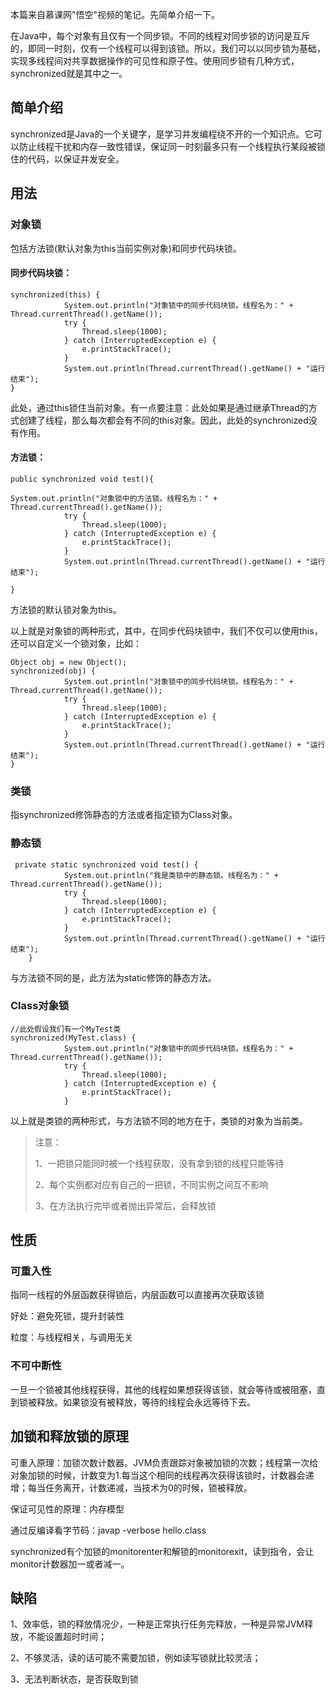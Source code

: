 本篇来自慕课网"悟空"视频的笔记。先简单介绍一下。

在Java中，每个对象有且仅有一个同步锁。不同的线程对同步锁的访问是互斥的，即同一时刻，仅有一个线程可以得到该锁。所以，我们可以以同步锁为基础，实现多线程间对共享数据操作的可见性和原子性。使用同步锁有几种方式，synchronized就是其中之一。

## 简单介绍

synchronized是Java的一个关键字，是学习并发编程绕不开的一个知识点。它可以防止线程干扰和内存一致性错误，保证同一时刻最多只有一个线程执行某段被锁住的代码，以保证并发安全。

## 用法

### 对象锁

包括方法锁(默认对象为this当前实例对象)和同步代码块锁。

#### 同步代码块锁：

```
synchronized(this) {
            System.out.println("对象锁中的同步代码块锁。线程名为：" + Thread.currentThread().getName());
            try {
                Thread.sleep(1000);
            } catch (InterruptedException e) {
                e.printStackTrace();
            }
            System.out.println(Thread.currentThread().getName() + "运行结束");
}
```
此处，通过this锁住当前对象。有一点要注意：此处如果是通过继承Thread的方式创建了线程，那么每次都会有不同的this对象。因此，此处的synchronized没有作用。

#### 方法锁：

```
public synchronized void test(){

System.out.println("对象锁中的方法锁。线程名为：" + Thread.currentThread().getName());
            try {
                Thread.sleep(1000);
            } catch (InterruptedException e) {
                e.printStackTrace();
            }
            System.out.println(Thread.currentThread().getName() + "运行结束");

}
```
方法锁的默认锁对象为this。

以上就是对象锁的两种形式，其中，在同步代码块锁中，我们不仅可以使用this，还可以自定义一个锁对象，比如：

```
Object obj = new Object();
synchronized(obj) {
            System.out.println("对象锁中的同步代码块锁。线程名为：" + Thread.currentThread().getName());
            try {
                Thread.sleep(1000);
            } catch (InterruptedException e) {
                e.printStackTrace();
            }
            System.out.println(Thread.currentThread().getName() + "运行结束");
}
```

### 类锁

指synchronized修饰静态的方法或者指定锁为Class对象。

### 静态锁

```
 private static synchronized void test() {
            System.out.println("我是类锁中的静态锁。线程名为：" + Thread.currentThread().getName());
            try {
                Thread.sleep(1000);
            } catch (InterruptedException e) {
                e.printStackTrace();
            }
            System.out.println(Thread.currentThread().getName() + "运行结束");
    }
```

与方法锁不同的是，此方法为static修饰的静态方法。

### Class对象锁

```
//此处假设我们有一个MyTest类
synchronized(MyTest.class) {
            System.out.println("对象锁中的同步代码块锁。线程名为：" + Thread.currentThread().getName());
            try {
                Thread.sleep(1000);
            } catch (InterruptedException e) {
                e.printStackTrace();
            }
```
以上就是类锁的两种形式，与方法锁不同的地方在于，类锁的对象为当前类。


>注意：
>
>1、一把锁只能同时被一个线程获取，没有拿到锁的线程只能等待
>
>2、每个实例都对应有自己的一把锁，不同实例之间互不影响
>
>3、在方法执行完毕或者抛出异常后，会释放锁

## 性质

### 可重入性

指同一线程的外层函数获得锁后，内层函数可以直接再次获取该锁

好处：避免死锁，提升封装性

粒度：与线程相关，与调用无关

### 不可中断性

一旦一个锁被其他线程获得，其他的线程如果想获得该锁，就会等待或被阻塞，直到锁被释放。如果锁没有被释放，等待的线程会永远等待下去。

## 加锁和释放锁的原理

可重入原理：加锁次数计数器。JVM负责跟踪对象被加锁的次数；线程第一次给对象加锁的时候，计数变为1.每当这个相同的线程再次获得该锁时，计数器会递增；每当任务离开，计数递减，当技术为0的时候，锁被释放。

保证可见性的原理：内存模型

通过反编译看字节码：javap -verbose hello.class

synchronized有个加锁的monitorenter和解锁的monitorexit，读到指令，会让monitor计数器加一或者减一。

## 缺陷

1、效率低，锁的释放情况少，一种是正常执行任务完释放，一种是异常JVM释放，不能设置超时时间；

2、不够灵活，读的话可能不需要加锁，例如读写锁就比较灵活；

3、无法判断状态，是否获取到锁

